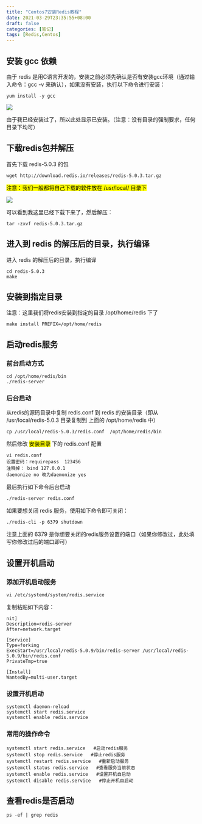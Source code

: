 ```yaml
---
title: "Centos7安装Redis教程"
date: 2021-03-29T23:35:55+08:00
draft: false
categories: [笔记]
tags: [Redis,Centos]
---
```


## 安装 gcc 依赖

由于 redis 是用C语言开发的，安装之前必须先确认是否有安装gcc环境（通过输入命令：gcc -v 来确认），如果没有安装，执行以下命令进行安装：

```shell
yum install -y gcc
```

![](https://img.imgdb.cn/item/6060262c8322e6675cd2e4eb.jpg)

由于我已经安装过了，所以此处显示已安装。（注意：没有目录的强制要求，任何目录下均可）

## 下载redis包并解压

首先下载 redis-5.0.3 的包

```shell
wget http://download.redis.io/releases/redis-5.0.3.tar.gz
```

<mark>注意：我们一般都将自己下载的软件放在 /usr/local/ 目录下</mark>

![](https://img.imgdb.cn/item/606026fe8322e6675cd362c0.jpg)

可以看到我这里已经下载下来了，然后解压：

```shell
tar -zxvf redis-5.0.3.tar.gz
```

## 进入到 redis 的解压后的目录，执行编译

进入 redis 的解压后的目录，执行编译

```shell
cd redis-5.0.3
make
```

## 安装到指定目录

注意：这里我们将redis安装到指定的目录 /opt/home/redis 下了

```shell
make install PREFIX=/opt/home/redis
```

## 启动redis服务

### 前台启动方式

```shell
cd /opt/home/redis/bin
./redis-server
```

### 后台启动

从redis的源码目录中复制 redis.conf 到 redis 的安装目录（即从 /usr/local/redis-5.0.3 目录复制到 上面的 /opt/home/redis 中）

```shell
cp /usr/local/redis-5.0.3/redis.conf  /opt/home/redis/bin
```

然后修改 <mark>安装目录</mark> 下的 redis.conf 配置

```shell
vi redis.conf
设置密码：requirepass  123456
注释掉： bind 127.0.0.1
daemonize no 改为daemonize yes
```

最后执行如下命令后台启动

```shell
./redis-server redis.conf
```

如果要想关闭 redis 服务，使用如下命令即可关闭：

```shell
./redis-cli -p 6379 shutdown
```

注意上面的 6379 是你想要关闭的redis服务设置的端口（如果你修改过，此处填写你修改过后的端口即可）

## 设置开机启动

### 添加开机启动服务

```shell
vi /etc/systemd/system/redis.service
```

复制粘贴如下内容：

```shell
nit]
Description=redis-server
After=network.target

[Service]
Type=forking
ExecStart=/usr/local/redis-5.0.9/bin/redis-server /usr/local/redis-5.0.9/bin/redis.conf
PrivateTmp=true

[Install]
WantedBy=multi-user.target                       
```

### 设置开机启动

```shell
systemctl daemon-reload
systemctl start redis.service
systemctl enable redis.service
```

### 常用的操作命令

```shell
systemctl start redis.service   #启动redis服务
systemctl stop redis.service   #停止redis服务
systemctl restart redis.service   #重新启动服务
systemctl status redis.service   #查看服务当前状态
systemctl enable redis.service   #设置开机自启动
systemctl disable redis.service   #停止开机自启动
```

## 查看redis是否启动

```shell
ps -ef | grep redis
```

